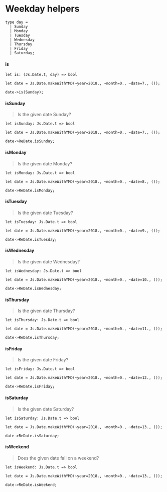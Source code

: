 # Weekday helpers

```reason
type day =
  | Sunday
  | Monday
  | Tuesday
  | Wednesday
  | Thursday
  | Friday
  | Saturday;
```

#### is

`let is: (Js.Date.t, day) => bool`

```reason
let date = Js.Date.makeWithYMD(~year=2018., ~month=0., ~date=7., ());

date->is(Sunday);
```

#### isSunday

> Is the given date Sunday?

`let isSunday: Js.Date.t => bool`

```reason
let date = Js.Date.makeWithYMD(~year=2018., ~month=0., ~date=7., ());

date->ReDate.isSunday;
```

#### isMonday

> Is the given date Monday?

`let isMonday: Js.Date.t => bool`

```reason
let date = Js.Date.makeWithYMD(~year=2018., ~month=0., ~date=8., ());

date->ReDate.isMonday;
```

#### isTuesday

> Is the given date Tuesday?

`let isTuesday: Js.Date.t => bool`

```reason
let date = Js.Date.makeWithYMD(~year=2018., ~month=0., ~date=9., ());

date->ReDate.isTuesday;
```

#### isWednesday

> Is the given date Wednesday?

`let isWednesday: Js.Date.t => bool`

```reason
let date = Js.Date.makeWithYMD(~year=2018., ~month=0., ~date=10., ());

date->ReDate.isWednesday;
```

#### isThursday

> Is the given date Thursday?

`let isThursday: Js.Date.t => bool`

```reason
let date = Js.Date.makeWithYMD(~year=2018., ~month=0., ~date=11., ());

date->ReDate.isThursday;
```

#### isFriday

> Is the given date Friday?

`let isFriday: Js.Date.t => bool`

```reason
let date = Js.Date.makeWithYMD(~year=2018., ~month=0., ~date=12., ());

date->ReDate.isFriday;
```

#### isSaturday

> Is the given date Saturday?

`let isSaturday: Js.Date.t => bool`

```reason
let date = Js.Date.makeWithYMD(~year=2018., ~month=0., ~date=13., ());

date->ReDate.isSaturday;
```

#### isWeekend

> Does the given date fall on a weekend?

`let isWeekend: Js.Date.t => bool`

```reason
let date = Js.Date.makeWithYMD(~year=2018., ~month=0., ~date=13., ());

date->ReDate.isWeekend;
```
